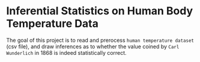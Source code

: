 # Inferential Statistics on Human Body Temperature Data

The goal of this project is to read and prerocess `human temperature dataset` (csv file), and draw inferences as to whether the value coined by `Carl Wunderlich` in 1868 is indeed statistically correct.
